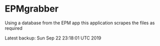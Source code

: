 # EPMgrabber
Using a database from the EPM app this application scrapes the files as required


Latest backup: Sun Sep 22 23:18:01 UTC 2019

